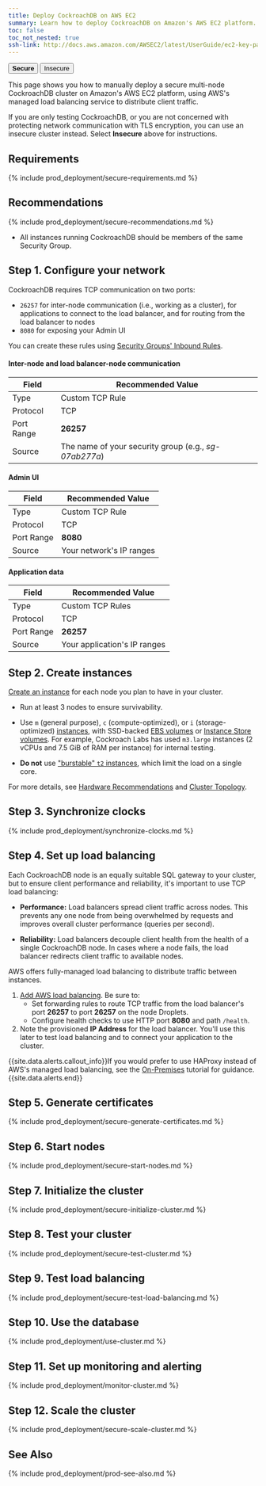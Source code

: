 ```yaml
---
title: Deploy CockroachDB on AWS EC2
summary: Learn how to deploy CockroachDB on Amazon's AWS EC2 platform.
toc: false
toc_not_nested: true
ssh-link: http://docs.aws.amazon.com/AWSEC2/latest/UserGuide/ec2-key-pairs.html
---
```


<div class="filters filters-big clearfix">
  <button class="filter-button current"><strong>Secure</strong></button>
  <a href="deploy-cockroachdb-on-aws-insecure.html"><button class="filter-button">Insecure</button></a>
</div>

This page shows you how to manually deploy a secure multi-node CockroachDB cluster on Amazon's AWS EC2 platform, using AWS's managed load balancing service to distribute client traffic.

If you are only testing CockroachDB, or you are not concerned with protecting network communication with TLS encryption, you can use an insecure cluster instead. Select **Insecure** above for instructions.

<div id="toc"></div>

## Requirements

{% include prod_deployment/secure-requirements.md %}

## Recommendations

{% include prod_deployment/secure-recommendations.md %}

- All instances running CockroachDB should be members of the same Security Group.

## Step 1. Configure your network

CockroachDB requires TCP communication on two ports:

- `26257` for inter-node communication (i.e., working as a cluster), for applications to connect to the load balancer, and for routing from the load balancer to nodes
- `8080` for exposing your Admin UI

You can create these rules using [Security Groups' Inbound Rules](http://docs.aws.amazon.com/AWSEC2/latest/UserGuide/using-network-security.html#adding-security-group-rule).

#### Inter-node and load balancer-node communication

| Field | Recommended Value |
|-------|-------------------|
| Type | Custom TCP Rule |
| Protocol | TCP |
| Port Range | **26257** |
| Source | The name of your security group (e.g., *sg-07ab277a*) |

#### Admin UI

| Field | Recommended Value |
|-------|-------------------|
| Type | Custom TCP Rule |
| Protocol | TCP |
| Port Range | **8080** |
| Source | Your network's IP ranges |

#### Application data

| Field | Recommended Value |
|-------|-------------------|
| Type | Custom TCP Rules |
| Protocol | TCP |
| Port Range | **26257** |
| Source | Your application's IP ranges |

## Step 2. Create instances

[Create an instance](http://docs.aws.amazon.com/AWSEC2/latest/UserGuide/launching-instance.html) for each node you plan to have in your cluster.

- Run at least 3 nodes to ensure survivability.

- Use `m` (general purpose), `c` (compute-optimized), or `i` (storage-optimized) [instances](https://aws.amazon.com/ec2/instance-types/), with SSD-backed [EBS volumes](https://docs.aws.amazon.com/AWSEC2/latest/UserGuide/EBSVolumeTypes.html) or [Instance Store volumes](https://docs.aws.amazon.com/AWSEC2/latest/UserGuide/ssd-instance-store.html). For example, Cockroach Labs has used `m3.large` instances (2 vCPUs and 7.5 GiB of RAM per instance) for internal testing.

- **Do not** use ["burstable" `t2` instances](https://docs.aws.amazon.com/AWSEC2/latest/UserGuide/t2-instances.html), which limit the load on a single core.

For more details, see [Hardware Recommendations](recommended-production-settings.html#hardware) and [Cluster Topology](recommended-production-settings.html#cluster-topology).

## Step 3. Synchronize clocks

{% include prod_deployment/synchronize-clocks.md %}

## Step 4. Set up load balancing

Each CockroachDB node is an equally suitable SQL gateway to your cluster, but to ensure client performance and reliability, it's important to use TCP load balancing:

- **Performance:** Load balancers spread client traffic across nodes. This prevents any one node from being overwhelmed by requests and improves overall cluster performance (queries per second).

- **Reliability:** Load balancers decouple client health from the health of a single CockroachDB node. In cases where a node fails, the load balancer redirects client traffic to available nodes.

AWS offers fully-managed load balancing to distribute traffic between instances.

1. [Add AWS load balancing](http://docs.aws.amazon.com/AWSEC2/latest/UserGuide/ec2-increase-availability.html). Be sure to:
    - Set forwarding rules to route TCP traffic from the load balancer's port **26257** to port **26257** on the node Droplets.
    - Configure health checks to use HTTP port **8080** and path `/health`.
2. Note the provisioned **IP Address** for the load balancer. You'll use this later to test load balancing and to connect your application to the cluster.

{{site.data.alerts.callout_info}}If you would prefer to use HAProxy instead of AWS's managed load balancing, see the <a href="deploy-cockroachdb-on-premises.html">On-Premises</a> tutorial for guidance.{{site.data.alerts.end}}

## Step 5. Generate certificates

{% include prod_deployment/secure-generate-certificates.md %}

## Step 6. Start nodes

{% include prod_deployment/secure-start-nodes.md %}

## Step 7. Initialize the cluster

{% include prod_deployment/secure-initialize-cluster.md %}

## Step 8. Test your cluster

{% include prod_deployment/secure-test-cluster.md %}

## Step 9. Test load balancing

{% include prod_deployment/secure-test-load-balancing.md %}

## Step 10. Use the database

{% include prod_deployment/use-cluster.md %}

## Step 11. Set up monitoring and alerting

{% include prod_deployment/monitor-cluster.md %}

## Step 12. Scale the cluster

{% include prod_deployment/secure-scale-cluster.md %}

## See Also

{% include prod_deployment/prod-see-also.md %}

